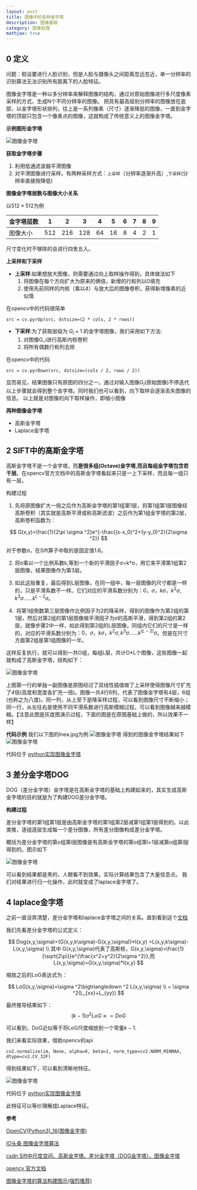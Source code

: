 ```yaml
---
layout: post
title: 图像中的各种金字塔
description: 图像基础
category: 图像处理
mathjax: true
---
```


## 0 定义

问题：假设要进行人脸识别，但是人脸与摄像头之间距离忽远忽近，单一分辨率的识别算法无法识别所有距离下的人脸特征。

图像金字塔是一种以多分辨率来解释图像的结构，通过对原始图像进行多尺度像素采样的方式，生成N个不同分辨率的图像。
把具有最高级别分辨率的图像放在底部，以金字塔形状排列，往上是一系列像素（尺寸）逐渐降低的图像，一直到金字塔的顶部只包含一个像素点的图像，这就构成了传统意义上的图像金字塔。

**示例图形金字塔**


![图像金字塔](/images/blog/image_praid_example.png)

**获取金字塔步骤**

1. 利用低通滤波器平滑图像
2. 对平滑图像进行采样。有两种采样方式：`上采样`（分辨率逐渐升高）,`下采样`(分辨率直接按降低)


**图像金字塔层数与图像大小关系**

以$512\times512$为例

|金字塔层数|1|2|3|4|5|6|7|8|9|
|---|---|---|---|---|---|---|---|---|---|
|图像大小|512|216|128|64|16|8|4|2|1|

尺寸变化时不够除的会进行四舍五入。

**上采样和下采样**

+ **上采样**:如果想放大图像，则需要通过向上取样操作得到，具体做法如下
  1. 将图像在每个方向扩大为原来的俩倍，新增的行和列以0填充
  2. 使用先前同样的内核（乘以4）与放大后的图像卷积，获得新增像素的近似值
  
在opencv中的代码很简单
```
src = cv.pyrUp(src, dstsize=(2 * cols, 2 * rows))
```
  
+ **下采样**:为了获取层级为 $G_i+1$ 的金字塔图像，我们采用如下方法:
   1. 对图像G_i进行高斯内核卷积
   2. 将所有偶数行和列去除

在opencv中的代码
```
src = cv.pyrDown(src, dstsize=(cols / 2, rows / 2))
```
显而易见，结果图像只有原图的四分之一。通过对输入图像$G_i$(原始图像)不停迭代以上步骤就会得到整个金字塔。同时我们也可以看到，向下取样会逐渐丢失图像的信息。 以上就是对图像的向下取样操作，即缩小图像

**两种图像金字塔**

+ 高斯金字塔
+ Laplace金字塔


## 2 SIFT中的高斯金字塔

高斯金字塔不是一个金字塔，而**是很多组(Octave)金字塔,而且每组金字塔包含若干层**。在opencv官方文档中的高斯金字塔看起来只是一上下采样，而且每一组只有一层。

构建过程

1. 先将原图像扩大一倍之后作为高斯金字塔的第1组第1层，将第1组第1层图像经高斯卷积（其实就是高斯平滑或称高斯滤波）之后作为第1组金字塔的第2层，高斯卷积函数为：

$$
G(x,y)=\frac{1}{2\pi \sigma ^2}e^{-\frac{(x-x_0)^2+(y-y_0)^2}{2\sigma ^2}}
$$

对于参数σ，在Sift算子中取的是固定值1.6。

2. 将σ乘以一个比例系数k,等到一个新的平滑因子σ=k*σ，用它来平滑第1组第2层图像，结果图像作为第3层。

3. 如此这般重复，最后得到L层图像，在同一组中，每一层图像的尺寸都是一样的，只是平滑系数不一样。它们对应的平滑系数分别为：$0，σ，kσ，k^2σ,k^3σ……k^{L-2}σ$。

4.  将第1组倒数第三层图像作比例因子为2的降采样，得到的图像作为第2组的第1层，然后对第2组的第1层图像做平滑因子为σ的高斯平滑，得到第2组的第2层，就像步骤2中一样，如此得到第2组的L层图像，同组内它们的尺寸是一样的，对应的平滑系数分别为：$0，σ，kσ，k^2σ,k^3σ……k^{(L-2)}σ$。但是在尺寸方面第2组是第1组图像的一半。

这样反复执行，就可以得到一共O组，每组L层，共计O*L个图像，这些图像一起就构成了高斯金字塔，结构如下：


![图像金字塔](/images/blog/gauss_image_praid.png)

上图第一行的单独一副图像是原图经过了双线性插值做了上采样使得图像尺寸扩充了4倍(高度和宽度各扩充一倍)。图像一共4行6列，代表了图像金字塔有4层，6组(也称之为八度)。同一列，从上至下是降采样过程，可以看到图像尺寸不断缩小；同一行，从左往右是使用不同平滑系数进行高斯模糊过程，可以看到图像越来越模糊。【注意此图是灰度图演示过程，下面的图是在原图基础上做的，所以效果不一样】

**代码示例**
我们以下图的lnea.jpg为例
![图像金字塔](/images/blog/lnea.jpg)
得到的图像金字塔结果如下
![图像金字塔](/images/blog/image_pyramid_result.png)


代码位于 [python实现图像金字塔](https://github.com/shartoo/BeADataScientist/blob/master/codes/4_4-image/image_pyramid.py)


## 3 差分金字塔DOG

DOG（差分金字塔）金字塔是在高斯金字塔的基础上构建起来的，其实生成高斯金字塔的目的就是为了构建DOG差分金字塔。

**构建过程**

差分金字塔的第1组第1层是由高斯金字塔的第1组第2层减第1组第1层得到的。以此类推，逐组逐层生成每一个差分图像，所有差分图像构成差分金字塔。

概括为差分金字塔的第o组第l层图像是有高斯金字塔的第o组第l+1层减第o组第l层得到的。图示如下

![图像金字塔](/images/blog/image_dog_result.png) 

可以看到结果都是黑的，人眼看不到效果。实际计算结果包含了大量信息点。
我们对结果进行归一化操作，此时就变成了laplace金字塔了。


## 4 laplace金字塔

之前一直没弄清楚，差分金字塔和laplace金字塔之间的关系。直到看到这个[文档](http://www.cse.yorku.ca/~kosta/CompVis_Notes/DoG_vs_LoG.pdf) 

我们先看差分金字塔的公式定义：

$$
Dog(x,y,\sigma)=(G(x,y,k\sigma)-G(x,y,\sigma))*I(x,y) =L(x,y,k\sigma)-L(x,y,\sigma) \\
其中 G(x,y,\sigma)代表了高斯核，G(x,y,\sigma)=\frac{1}{\sqrt{2\pi}}e^{\frac{x^2+y^2}{2\sigma ^2}},而L(x,y,\sigma)=G(x,y,\sigma)*I(x,y)
$$

缩放之后的LoG表达式为：

$$
LoG(x,y,\sigma)=\sigma ^2\bigtriangledown ^2 L(x,y,\sigma) \\
= \sigma ^2(L_{xx}+L_{yy})
$$

最终推导结果如下：
$$
(k-1)\sigma ^2LoG \approx =DoG
$$

可以看到，DoG近似等于将LoG尺度缩放到一个常量$k-1$.

我们来看实际效果，借助opencv的api

```
cv2.normalize(im, None, alpha=0, beta=1, norm_type=cv2.NORM_MINMAX, dtype=cv2.CV_32F)
```
得到结果如下，可以看到清晰地特征。

![图像金字塔](/images/blog/image_dog_norm_result.png) 

代码位于 [python实现图像金字塔](https://github.com/shartoo/BeADataScientist/blob/master/codes/4_4-image/image_pyramid.py)


此特征可以等价理解成Laplace特征。

**参考**

[OpenCV(Python3)_16(图像金字塔)](https://blog.csdn.net/qq_27806947/article/details/80769339)

[IO头条 图像金字塔算法](http://www.10tiao.com/html/295/201609/2651988200/3.html)

[csdn Sift中尺度空间、高斯金字塔、差分金字塔（DOG金字塔）、图像金字塔](https://blog.csdn.net/dcrmg/article/details/52561656)

[opencv 官方文档](https://docs.opencv.org/3.4/d4/d1f/tutorial_pyramids.html)

[图像金字塔的算法构建图示(强烈推荐)](https://www.uio.no/studier/emner/matnat/its/UNIK4690/v16/forelesninger/lecture_2_3_blending.pdf)
